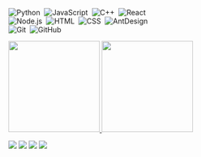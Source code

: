 ![Python](https://img.shields.io/badge/-Python-05122A?style=flat&logo=python)&nbsp;
![JavaScript](https://img.shields.io/badge/-JavaScript-05122A?style=flat&logo=javascript)&nbsp;
![C++](https://img.shields.io/badge/-C++-05122A?style=flat&logo=C%2B%2B&logoColor=00599C)&nbsp;
![React](https://img.shields.io/badge/-React-05122A?style=flat&logo=react)&nbsp;\
![Node.js](https://img.shields.io/badge/-Node.js-05122A?style=flat&logo=node.js)&nbsp;
![HTML](https://img.shields.io/badge/-HTML-05122A?style=flat&logo=HTML5)&nbsp;
![CSS](https://img.shields.io/badge/-CSS-05122A?style=flat&logo=CSS3&logoColor=1572B6)&nbsp;
![AntDesign](https://img.shields.io/badge/-AntDesign-05122A?style=flat&logo=ant-design)&nbsp;\
![Git](https://img.shields.io/badge/-Git-05122A?style=flat&logo=git)&nbsp;
![GitHub](https://img.shields.io/badge/-GitHub-05122A?style=flat&logo=github)&nbsp;

<p align="left">
<a href="https://github.com/oscardavidrm">
  <img height="180em" src="https://github-readme-stats-eight-theta.vercel.app/api?username=oscardavidrm&show_icons=true&theme=algolia&include_all_commits=true&count_private=true"/>
  <img height="180em" src="https://github-readme-stats-eight-theta.vercel.app/api/top-langs/?username=oscardavidrm&layout=compact&langs_count=8&theme=algolia"/>
</a>
</p>

<p align="left">
<a href="https://www.linkedin.com/in/odrm/"><img src="https://img.shields.io/badge/-Oscar%20Rodríguez-0077B5?style=flat&logo=Linkedin&logoColor=white"/></a>
<a href="mailto:osdavrm@gmail.com"><img src="https://img.shields.io/badge/-osdavrm@gmail.com-D14836?style=flat&logo=Gmail&logoColor=white"/></a>
<a href="https://www.instagram.com/osdrm/"><img src="https://img.shields.io/badge/-@osdrm-E4405F?style=flat&logo=Instagram&logoColor=white"/></a>
<a href="https://www.facebook.com/osdavrm/"><img src="https://img.shields.io/badge/-@osdavrm-1877F2?style=flat&logo=Facebook&logoColor=white"/></a>
</p>
